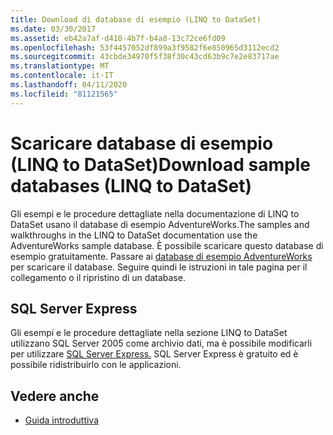 ```yaml
---
title: Download di database di esempio (LINQ to DataSet)
ms.date: 03/30/2017
ms.assetid: eb42a7af-d410-4b7f-b4a8-13c72ce6fd09
ms.openlocfilehash: 53f4457052df899a3f9582f6e850965d3112ecd2
ms.sourcegitcommit: 43cbde34970f5f38f30c43cd63b9c7e2e83717ae
ms.translationtype: MT
ms.contentlocale: it-IT
ms.lasthandoff: 04/11/2020
ms.locfileid: "81121565"
---
```

# <a name="download-sample-databases-linq-to-dataset"></a>Scaricare database di esempio (LINQ to DataSet)Download sample databases (LINQ to DataSet)

Gli esempi e le procedure dettagliate nella documentazione di LINQ to DataSet usano il database di esempio AdventureWorks.The samples and walkthroughs in the LINQ to DataSet documentation use the AdventureWorks sample database. È possibile scaricare questo database di esempio gratuitamente. Passare ai [database di esempio AdventureWorks](https://github.com/Microsoft/sql-server-samples/releases/tag/adventureworks) per scaricare il database. Seguire quindi le istruzioni in tale pagina per il collegamento o il ripristino di un database.
  
## <a name="sql-server-express"></a>SQL Server Express

Gli esempi e le procedure dettagliate nella sezione LINQ to DataSet utilizzano SQL Server 2005 come archivio dati, ma è possibile modificarli per utilizzare [SQL Server Express.](https://go.microsoft.com/fwlink/?linkid=866658) SQL Server Express è gratuito ed è possibile ridistribuirlo con le applicazioni.
  
## <a name="see-also"></a>Vedere anche

- [Guida introduttiva](getting-started-linq-to-dataset.md)
